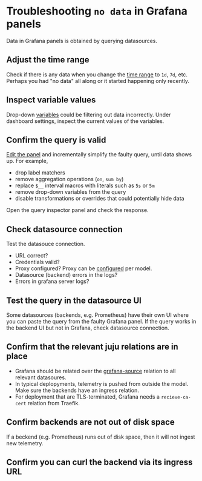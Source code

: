 # Troubleshooting `no data` in Grafana panels

Data in Grafana panels is obtained by querying datasources.

## Adjust the time range
Check if there is any data when you change the 
[time range](https://grafana.com/docs/grafana-cloud/visualizations/dashboards/use-dashboards/#set-dashboard-time-range)
to `1d`, `7d`, etc.
Perhaps you had "no data" all along or it started happening only recently.

## Inspect variable values
Drop-down [variables](https://grafana.com/docs/grafana/latest/dashboards/variables/)
could be filtering out data incorrectly.
Under dashboard settings, inspect the current values of the variables.

## Confirm the query is valid
[Edit the panel](https://grafana.com/docs/grafana/latest/panels-visualizations/panel-editor-overview/)
and incrementally simplify the faulty query, until data shows up.
For example,
- drop label matchers
- remove aggregation operations (`on`, `sum by`)
- replace `$__` interval macros with literals such as `5s` or `5m`
- remove drop-down variables from the query
- disable transformations or overrides that could potentially hide data

Open the query inspector panel and check the response.

## Check datasource connection
Test the datasouce connection.
- URL correct?
- Credentials valid?
- Proxy configured? Proxy can be [configured](https://documentation.ubuntu.com/juju/latest/reference/configuration/list-of-model-configuration-keys/#model-config-http-proxy) per model.
- Datasource (backend) errors in the logs?
- Errors in grafana server logs?

## Test the query in the datasource UI
Some datasources (backends, e.g. Prometheus) have their own UI where you can paste the query
from the faulty Grafana panel. If the query works in the backend UI but not in Grafana,
check datasource connection.

## Confirm that the relevant juju relations are in place
- Grafana should be related over the [grafana-source](https://charmhub.io/integrations/grafana_datasource) relation to all relevant datasoures.
- In typical deplopyments, telemetry is pushed from outside the model. Make sure the backends have an ingress relation.
- For deployment that are TLS-terminated, Grafana needs a `recieve-ca-cert` relation from Traefik.

## Confirm backends are not out of disk space
If a beckend (e.g. Prometheus) runs out of disk space, then it will not ingest new
telemetry.

## Confirm you can curl the backend via its ingress URL
